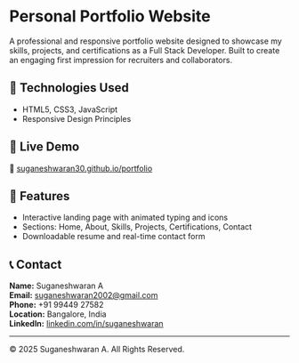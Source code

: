 # Personal Portfolio Website

A professional and responsive portfolio website designed to showcase my skills, projects, and certifications as a Full Stack Developer. Built to create an engaging first impression for recruiters and collaborators.

## 🔧 Technologies Used
- HTML5, CSS3, JavaScript
- Responsive Design Principles

## 🚀 Live Demo
🔗 [suganeshwaran30.github.io/portfolio](https://suganeshwaran30.github.io/portfolio)

## 📌 Features
- Interactive landing page with animated typing and icons  
- Sections: Home, About, Skills, Projects, Certifications, Contact  
- Downloadable resume and real-time contact form

## 📞 Contact
**Name:** Suganeshwaran A  
**Email:** suganeshwaran2002@gmail.com  
**Phone:** +91 99449 27582  
**Location:** Bangalore, India  
**LinkedIn:** [linkedin.com/in/suganeshwaran](https://www.linkedin.com/in/suganeshwaran)

---

© 2025 Suganeshwaran A. All Rights Reserved.
